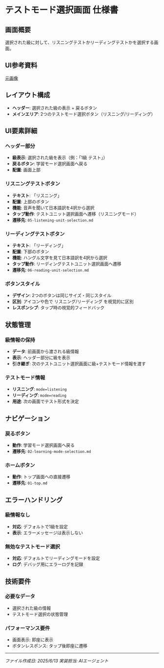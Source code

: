 # テストモード選択画面 仕様書

## 画面概要
選択された級に対して、リスニングテストかリーディングテストかを選択する画面。

## UI参考資料
[元画像](../../docs/original-materials/テストモード選択.png)

## レイアウト構成
- **ヘッダー**: 選択された級の表示 + 戻るボタン
- **メインエリア**: 2つのテストモード選択ボタン（リスニング/リーディング）

## UI要素詳細

### ヘッダー部分
- **級表示**: 選択された級を表示（例：「1級 テスト」）
- **戻るボタン**: 学習モード選択画面へ戻る
- **配置**: 画面上部

### リスニングテストボタン
- **テキスト**: 「リスニング」
- **配置**: 上部のボタン
- **機能**: 音声を聞いて日本語訳を4択から選択
- **タップ動作**: テストユニット選択画面へ遷移（リスニングモード）
- **遷移先**: `05-listening-unit-selection.md`

### リーディングテストボタン
- **テキスト**: 「リーディング」
- **配置**: 下部のボタン
- **機能**: ハングル文字を見て日本語訳を4択から選択
- **タップ動作**: リーディングテストユニット選択画面へ遷移
- **遷移先**: `06-reading-unit-selection.md`

### ボタンスタイル
- **デザイン**: 2つのボタンは同じサイズ・同じスタイル
- **区別**: アイコンや色で リスニング/リーディング を視覚的に区別
- **レスポンシブ**: タップ時の視覚的フィードバック

## 状態管理

### 級情報の保持
- **データ**: 前画面から渡される級情報
- **表示**: ヘッダー部分に級を表示
- **引き継ぎ**: 次のテストユニット選択画面に級+テストモード情報を渡す

### テストモード情報
- **リスニング**: `mode=listening`
- **リーディング**: `mode=reading`
- **用途**: 次の画面でテスト形式を決定

## ナビゲーション

### 戻るボタン
- **動作**: 学習モード選択画面へ戻る
- **遷移先**: `02-learning-mode-selection.md`

### ホームボタン
- **動作**: トップ画面への直接遷移
- **遷移先**: `01-top.md`

## エラーハンドリング

### 級情報なし
- **対応**: デフォルトで1級を設定
- **表示**: エラーメッセージは表示しない

### 無効なテストモード選択
- **対応**: デフォルトでリーディングモードを設定
- **ログ**: デバッグ用にエラーログを記録

## 技術要件

### 必要なデータ
- 選択された級の情報
- テストモード選択の状態管理

### パフォーマンス要件
- 画面表示: 即座に表示
- ボタンレスポンス: タップ後即座に遷移

---
*ファイル作成日: 2025/6/13*
*実装担当: AIエージェント*